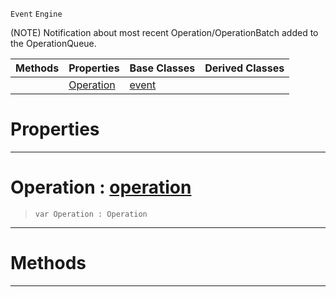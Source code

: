  `Event` `Engine`



(NOTE) Notification about most recent Operation/OperationBatch added to the OperationQueue.

|Methods|Properties|Base Classes|Derived Classes|
|---|---|---|---|
| |[ Operation](https://github.com/ZilchEngine/ZilchDocs/blob/master/code_reference/class_reference/operationqueueevent.markdown#operation-zilch-engine-do)|[event](https://github.com/ZilchEngine/ZilchDocs/blob/master/code_reference/class_reference/event.markdown)| |


 #  Properties


---  
 #  Operation : [operation](https://github.com/ZilchEngine/ZilchDocs/blob/master/code_reference/class_reference/operation.markdown)

> 
> ``` lang=cpp, name=Nada
> var Operation : Operation


---  
 #  Methods


---  
 

 
